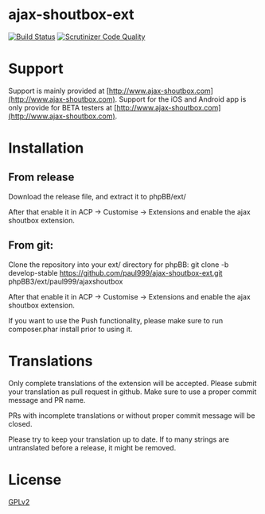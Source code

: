 ajax-shoutbox-ext
=================
[![Build Status](https://travis-ci.org/paul999/ajax-shoutbox-ext.svg?branch=develop-v110)](https://travis-ci.org/paul999/ajax-shoutbox-ext)
[![Scrutinizer Code Quality](https://scrutinizer-ci.com/g/paul999/ajax-shoutbox-ext/badges/quality-score.png?b=develop-v110)](https://scrutinizer-ci.com/g/paul999/ajax-shoutbox-ext/?branch=develop-v110)

# Support
Support is mainly provided at [http://www.ajax-shoutbox.com](http://www.ajax-shoutbox.com).
Support for the iOS and Android app is only provide for BETA testers at [http://www.ajax-shoutbox.com](http://www.ajax-shoutbox.com).

# Installation

## From release
Download the release file, and extract it to phpBB/ext/

After that enable it in ACP -> Customise -> Extensions and enable the ajax shoutbox extension.

## From git:
Clone the repository into your ext/ directory for phpBB:
git clone -b develop-stable https://github.com/paul999/ajax-shoutbox-ext.git phpBB3/ext/paul999/ajaxshoutbox

After that enable it in ACP -> Customise -> Extensions and enable the ajax shoutbox extension.

If you want to use the Push functionality, please make sure to run composer.phar install prior to using it.

# Translations
Only complete translations of the extension will be accepted. 
Please submit your translation as pull request in github. Make sure to use a proper commit message and PR name.

PRs with incomplete translations or without proper commit message will be closed.

Please try to keep your translation up to date. If to many strings are untranslated before a release, it might be removed.

# License

[GPLv2](license.txt)


